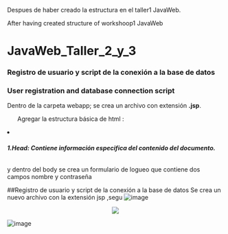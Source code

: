<p>Despues de haber creado la estructura en el taller1 JavaWeb.</p>
<p>After having created structure of workshoop1 JavaWeb</p>

# JavaWeb_Taller_2_y_3

<h3>Registro de usuario y script de la conexión a la base de datos</h3>
<h3>User registration and database connection script</h3>

<p>Dentro de la carpeta webapp; se crea un archivo con extensión <b>.jsp</b>. <ul>Agregar la estructura básica de html :</ul><li><h6><b>1.Head: Contiene información especifica del contenido del documento.</b></h6>y dentro del body se crea un formulario de logueo que contiene dos campos nombre y contraseña  

##Registro de usuario y script de la conexión a la base de datos
Se crea un nuevo archivo con la extensión jsp ,segu
![image](https://user-images.githubusercontent.com/128232148/236692495-c04bb193-58ca-4e37-92a3-f3d8a77b3363.png)

<p align="center">
  <img src="https://user-images.githubusercontent.com/128232148/236692560-233e2319-355b-464c-b218-f1a41f3a55b6.png" />
</p>

![image](https://user-images.githubusercontent.com/128232148/236692510-b9ce1773-329f-4ee1-b1b4-a16817aca87f.png)
